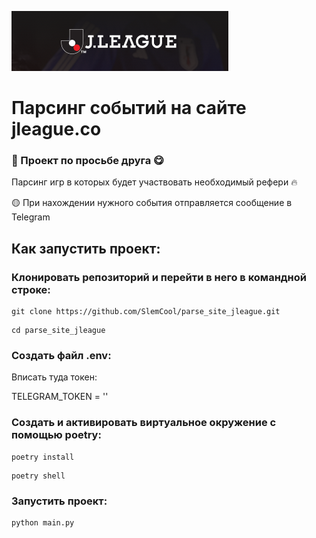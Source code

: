 ![Документация](assets/head.png)
# Парсинг событий на сайте jleague.co

### 🖖 Проект по просьбе друга 😋

Парсинг игр в которых будет участвовать необходимый рефери :fire:

:yellow_circle: При нахождении нужного события отправляется сообщение в Telegram


## Как запустить проект:

### Клонировать репозиторий и перейти в него в командной строке:
```
git clone https://github.com/SlemCool/parse_site_jleague.git
```

```
cd parse_site_jleague
```

### Создать файл .env:

Вписать туда токен:

TELEGRAM_TOKEN = '<your telegram token>'


### Создать и активировать виртуальное окружение с помощью poetry:

```
poetry install
```

```
poetry shell
```


### Запустить проект:

```
python main.py
```